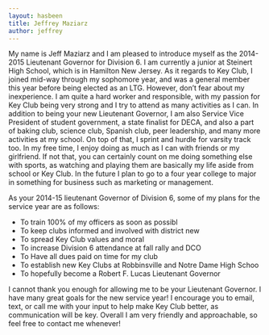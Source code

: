 ```yaml
---
layout: hasbeen
title: Jeffrey Maziarz
author: jeffrey
---
```


My name is Jeff Maziarz and I am pleased to introduce myself as the 2014-2015 Lieutenant Governor for Division 6. I am currently a junior at Steinert High School, which is in Hamilton New Jersey. As it regards to Key Club, I joined mid-way through my sophomore year, and was a general member this year before being elected as an LTG. However, don’t fear about my inexperience. I am quite a hard worker and responsible, with my passion for Key Club being very strong and I try to attend as many activities as I can. In addition to being your new Lieutenant Governor, I am also Service Vice President of student government, a state finalist for DECA, and also a part of baking club, science club, Spanish club, peer leadership, and many more activities at my school. On top of that, I sprint and hurdle for varsity track too. In my free time, I enjoy doing as much as I can with friends or my girlfriend. If not that, you can certainly count on me doing something else with sports, as watching and playing them are basically my life aside from school or Key Club. In the future I plan to go to a four year college to major in something for business such as marketing or management.

As your 2014-15 lieutenant Governor of Division 6, some of my plans for the service year are as follows:

- To train 100% of my officers as soon as possibl
- To keep clubs informed and involved with district new
- To spread Key Club values and moral
- To increase Division 6 attendance at fall rally and DCO
- To Have all dues paid on time for my club
- To establish new Key Clubs at Robbinsville and Notre Dame High Schoo
- To hopefully become a Robert F. Lucas Lieutenant Governor

I cannot thank you enough for allowing me to be your Lieutenant Governor. I have many great goals for the new service year! I encourage you to email, text, or call me with your input to help make Key Club better, as communication will be key. Overall I am very friendly and approachable, so feel free to contact me whenever!
